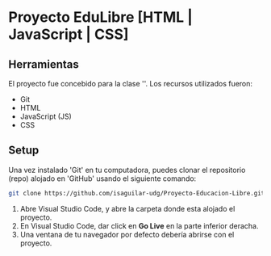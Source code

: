 # Proyecto EduLibre [HTML | JavaScript | CSS]

## Herramientas

El proyecto fue concebido para la clase '<Nombre de la clase>'.
Los recursos utilizados fueron:

- Git
- HTML
- JavaScript (JS)
- CSS

## Setup

Una vez instalado 'Git' en tu computadora, puedes clonar el repositorio (repo) alojado en 'GitHub' usando el siguiente comando:

```bash
git clone https://github.com/isaguilar-udg/Proyecto-Educacion-Libre.git
```

1. Abre Visual Studio Code, y abre la carpeta donde esta alojado el proyecto.
2. En Visual Studio Code, dar click en **Go Live** en la parte inferior deracha.
3. Una ventana de tu navegador por defecto debería abrirse con el proyecto.
